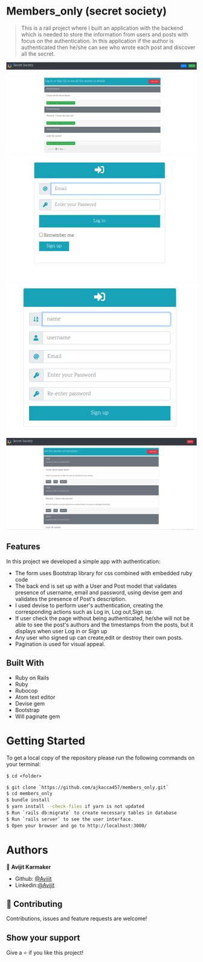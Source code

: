 # Members_only (secret society)

> This is a rail project where I built an application with the backend  which is needed to store the information from users and posts with focus on the authentication. In this application if the author is authenticated then he/she can see who wrote each post and discover all the secret.

![screenshot](./app/assets/images/interface1.PNG)
![screenshot](./app/assets/images/interface2.PNG)
![screenshot](./app/assets/images/interface3.PNG)
![screenshot](./app/assets/images/interface4.PNG)

## Features
In this project we developed a simple app with authentication:

- The form uses Bootstrap library for css combined with embedded ruby code
- The back end is set up with a User and Post model that validates presence of username, email and password, using devise gem and validates the presence of Post's description.
- I used devise to perform user's authentication, creating the corresponding actions such as Log in, Log out,Sign up.
- If user check the page without being authenticated, he/she will not be able to see the post's authors and the timestamps from the posts, but it displays when user Log in or Sign up
- Any user who signed up can create,edit or destroy their own posts.
- Pagination is used for visual appeal.

## Built With

- Ruby on Rails
- Ruby
- Rubocop
- Atom text editor
- Devise gem
- Bootstrap
- Will paginate gem

# Getting Started

To get a local copy of the repository please run the following commands on your terminal:

```
$ cd <folder>
```

```bash
$ git clone `https://github.com/ajkacca457/members_only.git`
$ cd members_only
$ bundle install
$ yarn install --check-files if yarn is not updated
$ Run `rails db:migrate` to create necessary tables in database
$ Run `rails server` to see the user interface.
$ Open your browser and go to http://localhost:3000/
```

# Authors

👤 **Avijit Karmaker**

- Github: [@Avijit](https://github.com/ajkacca457)
- Linkedin:[@Avijit](https://www.linkedin.com/in/avijit-karmaker-8738a54)

## 🤝 Contributing

Contributions, issues and feature requests are welcome!

## Show your support

Give a ⭐️ if you like this project!
